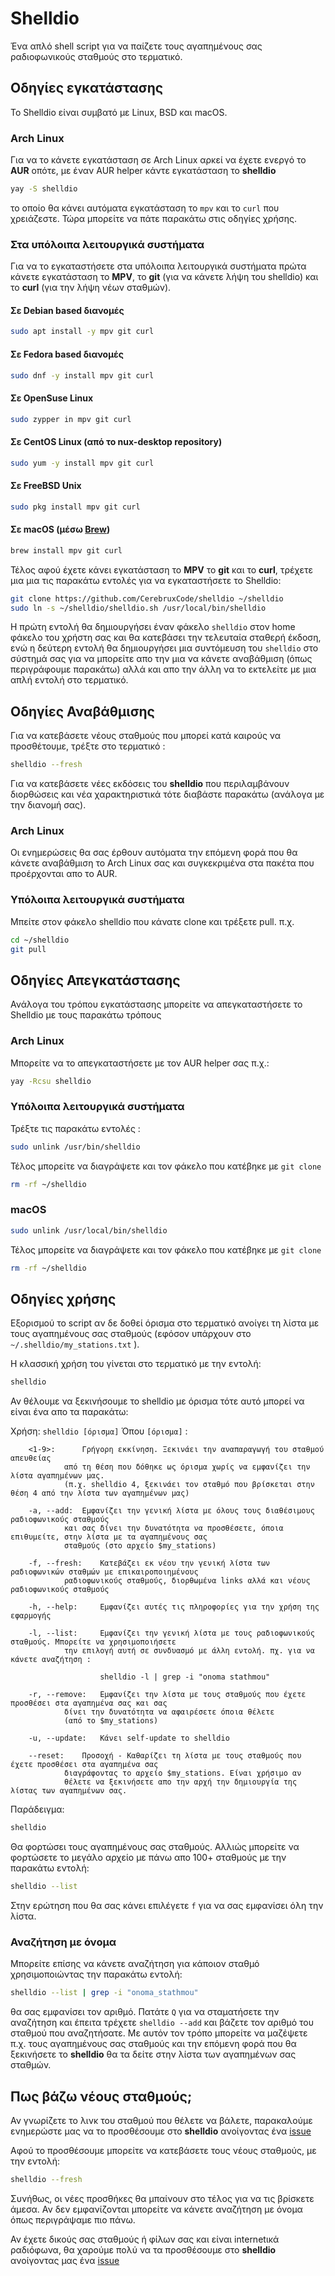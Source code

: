# Shelldio

Ένα απλό shell script για να παίζετε τους αγαπημένους σας ραδιοφωνικούς σταθμούς στο τερματικό. 

## Οδηγίες εγκατάστασης

Το Shelldio είναι συμβατό με Linux, BSD και macOS.

### Arch Linux

Για να το κάνετε εγκατάσταση σε Arch Linux αρκεί να έχετε ενεργό το **AUR** οπότε, με έναν AUR helper κάντε εγκατάσταση το  **shelldio** 

``` bash
yay -S shelldio
```

το οποίο θα κάνει αυτόματα εγκατάσταση το `mpv` και το `curl` που χρειάζεστε. Τώρα μπορείτε να πάτε παρακάτω στις οδηγίες χρήσης.

### Στα υπόλοιπα λειτουργικά συστήματα

Για να το εγκαταστήσετε στα υπόλοιπα λειτουργικά συστήματα πρώτα κάνετε εγκατάσταση το **MPV**, το **git** (για να κάνετε λήψη του shelldio) και το **curl** (για την λήψη νέων σταθμών).

#### Σε Debian based διανομές

``` bash
sudo apt install -y mpv git curl
```

#### Σε Fedora based διανομές

``` bash
sudo dnf -y install mpv git curl
```

#### Σε OpenSuse Linux

``` bash
sudo zypper in mpv git curl
```

#### Σε CentOS Linux (από το nux-desktop repository)

``` bash
sudo yum -y install mpv git curl
```

#### Σε FreeBSD Unix

``` bash
sudo pkg install mpv git curl
```

#### Σε macOS (μέσω [Brew](https://docs.brew.sh/Installation))

``` bash
brew install mpv git curl
```

Τέλος αφού έχετε κάνει εγκατάσταση το **MPV** το **git** και το **curl**, τρέχετε μια μια τις παρακάτω εντολές για να εγκαταστήσετε το Shelldio:

``` bash
git clone https://github.com/CerebruxCode/shelldio ~/shelldio
sudo ln -s ~/shelldio/shelldio.sh /usr/local/bin/shelldio
```

Η πρώτη εντολή θα δημιουργήσει έναν φάκελο `shelldio` στον home φάκελο του χρήστη σας και θα κατεβάσει την τελευταία σταθερή έκδοση, ενώ η δεύτερη εντολή θα δημιουργήσει μια συντόμευση του `shelldio` στο σύστημά σας για να μπορείτε απο την μια να κάνετε αναβάθμιση (όπως περιγράφουμε παρακάτω) αλλά και απο την άλλη να το εκτελείτε με μια απλή εντολή στο τερματικό.

## Οδηγίες Αναβάθμισης

Για να κατεβάσετε νέους σταθμούς που μπορεί κατά καιρούς να προσθέτουμε, τρέξτε στο τερματικό :

``` bash
shelldio --fresh
```

Για να κατεβάσετε νέες εκδόσεις του **shelldio** που περιλαμβάνουν διορθώσεις και νέα χαρακτηριστικά τότε διαβάστε παρακάτω (ανάλογα με την διανομή σας).

### Arch Linux

Οι ενημερώσεις θα σας έρθουν αυτόματα την επόμενη φορά που θα κάνετε αναβάθμιση το Arch Linux σας και συγκεκριμένα στα πακέτα που προέρχονται απο το AUR.

### Υπόλοιπα λειτουργικά συστήματα

Μπείτε στον φάκελο shelldio που κάνατε clone και τρέξετε pull. π.χ. 

``` bash
cd ~/shelldio
git pull
```

## Οδηγίες Απεγκατάστασης

Ανάλογα του τρόπου εγκατάστασης μπορείτε να απεγκαταστήσετε το Shelldio με τους παρακάτω τρόπους

### Arch Linux

Μπορείτε να το απεγκαταστήσετε με τον AUR helper σας π.χ.:

``` bash
yay -Rcsu shelldio
```

### Υπόλοιπα λειτουργικά συστήματα

Τρέξτε τις παρακάτω εντολές :

``` bash
sudo unlink /usr/bin/shelldio
```

Τέλος μπορείτε να διαγράψετε και τον φάκελο που κατέβηκε με `git clone`

``` bash
rm -rf ~/shelldio
```

### macOS

``` bash
sudo unlink /usr/local/bin/shelldio
```

Τέλος μπορείτε να διαγράψετε και τον φάκελο που κατέβηκε με `git clone`

``` bash
rm -rf ~/shelldio
```

## Οδηγίες χρήσης

Εξορισμού το script αν δε δοθεί όρισμα στο τερματικό ανοίγει τη λίστα με τους αγαπημένους σας σταθμούς (εφόσον υπάρχουν στο `~/.shelldio/my_stations.txt` ). 

Η κλασσική χρήση του γίνεται στο τερματικό με την εντολή:

``` bash
shelldio
```

Αν θέλουμε να ξεκινήσουμε το shelldio με όρισμα τότε αυτό μπορεί να είναι ένα απο τα παρακάτω:

Χρήση: `shelldio [όρισμα]`
Όπου `[όρισμα]` :

``` 
	<1-9>:		Γρήγορη εκκίνηση. Ξεκινάει την αναπαραγωγή του σταθμού απευθείας
			από τη θέση που δόθηκε ως όρισμα χωρίς να εμφανίζει την λίστα αγαπημένων μας.
			(π.χ. shelldio 4, ξεκινάει τον σταθμό που βρίσκεται στην θέση 4 από την λίστα των αγαπημένων μας)

	-a, --add: 	Εμφανίζει την γενική λίστα με όλους τους διαθέσιμους ραδιοφωνικούς σταθμούς 
			και σας δίνει την δυνατότητα να προσθέσετε, όποια επιθυμείτε, στην λίστα με τα αγαπημένους σας
			σταθμούς (στο αρχείο $my_stations)
	
	-f, --fresh: 	Κατεβάζει εκ νέου την γενική λίστα των ραδιοφωνικών σταθμών με επικαιροποιημένους
			ραδιοφωνικούς σταθμούς, διορθωμένα links αλλά και νέους ραδιοφωνικούς σταθμούς
	
	-h, --help: 	Εμφανίζει αυτές τις πληροφορίες για την χρήση της εφαρμογής
	
	-l, --list: 	Εμφανίζει την γενική λίστα με τους ραδιοφωνικούς σταθμούς. Μπορείτε να χρησιμοποιήσετε
			την επιλογή αυτή σε συνδυασμό με άλλη εντολή. πχ. για να κάνετε αναζήτηση :
			
					shelldio -l | grep -i "onoma stathmou"
	
	-r, --remove: 	Εμφανίζει την λίστα με τους σταθμούς που έχετε προσθέσει στα αγαπημένα σας και σας
			δίνει την δυνατότητα να αφαιρέσετε όποια θέλετε 
			(από το $my_stations)

	-u, --update: 	Κάνει self-update το shelldio

	--reset: 	Προσοχή - Καθαρίζει τη λίστα με τους σταθμούς που έχετε προσθέσει στα αγαπημένα σας
			διαγράφοντας το αρχείο $my_stations. Είναι χρήσιμο αν 
			θέλετε να ξεκινήσετε απο την αρχή την δημιουργία της λίστας των αγαπημένων σας.
```

Παράδειγμα:

``` bash
shelldio
```

Θα φορτώσει τους αγαπημένους σας σταθμούς. Αλλιώς μπορείτε να φορτώσετε το μεγάλο αρχείο με πάνω απο 100+ σταθμούς με την παρακάτω εντολή:

``` bash
shelldio --list
```

Στην ερώτηση που θα σας κάνει επιλέγετε `f` για να σας εμφανίσει όλη την λίστα.

### Αναζήτηση με όνομα

Μπορείτε επίσης να κάνετε αναζήτηση για κάποιον σταθμό χρησιμοποιώντας την παρακάτω εντολή:

``` bash
shelldio --list | grep -i "onoma_stathmou"
```

θα σας εμφανίσει τον αριθμό. Πατάτε `Q` για να σταματήσετε την αναζήτηση και έπειτα τρέχετε `shelldio --add` και βάζετε τον αριθμό του σταθμού που αναζητήσατε. Με αυτόν τον τρόπο μπορείτε να μαζέψετε π.χ. τους αγαπημένους σας σταθμούς και την επόμενη φορά που θα ξεκινήσετε το **shelldio** θα τα δείτε στην λίστα των αγαπημένων σας σταθμών.

## Πως βάζω νέους σταθμούς; 

Αν γνωρίζετε το λινκ του σταθμού που θέλετε να βάλετε, παρακαλούμε ενημερώστε μας να το προσθέσουμε στο **shelldio** ανοίγοντας ένα [issue](https://github.com/CerebruxCode/shelldio/issues/new)

Αφού το προσθέσουμε μπορείτε να κατεβάσετε τους νέους σταθμούς, με την εντολή:

``` bash
shelldio --fresh
```

Συνήθως, οι νέες προσθήκες θα μπαίνουν στο τέλος για να τις βρίσκετε άμεσα. Αν δεν εμφανίζονται μπορείτε να κάνετε αναζήτηση με όνομα όπως περιγράψαμε πιο πάνω.

Αν έχετε δικούς σας σταθμούς ή φίλων σας και είναι internetικά ραδιόφωνα, θα χαρούμε πολύ να τα προσθέσουμε στο **shelldio** ανοίγοντας μας ένα [issue](https://github.com/CerebruxCode/shelldio/issues/new)
